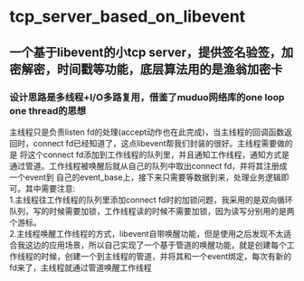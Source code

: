 # tcp_server_based_on_libevent
## 一个基于libevent的小tcp server，提供签名验签，加密解密，时间戳等功能，底层算法用的是渔翁加密卡
### 设计思路是多线程+I/O多路复用，借鉴了muduo网络库的one loop one thread的思想
主线程只是负责listen fd的处理(accept动作也在此完成)，当主线程的回调函数返回时，connect fd已经知道了，这点libevent帮我们封装的很好。主线程需要做的是
将这个connect fd添加到工作线程的队列里，并且通知工作线程，通知方式是通过管道。工作线程被唤醒后就从自己的队列中取出connect fd，并将其注册成一个event到
自己的event_base上，接下来只需要等数据到来，处理业务逻辑即可。其中需要注意:    
1.主线程往工作线程的队列里添加connect fd时的加锁问题，我采用的是双向循环队列，写的时候需要加锁，工作线程读的时候不需要加锁，因为读写分别用的是两个游标。    
2.主线程唤醒工作线程的方式，libevent自带唤醒功能，但是使用之后发现不太适合我这边的应用场景，所以自己实现了一个基于管道的唤醒功能，就是创建每个工作线程的时候，创建一个到主线程的管道，并将其和一个event绑定，每次有新的fd来了，主线程就通过管道唤醒工作线程
